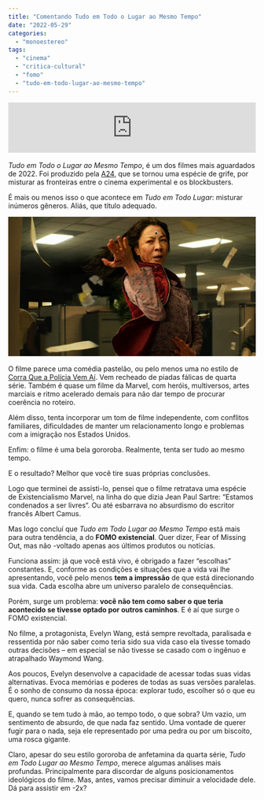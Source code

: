 ```yaml
---
title: "Comentando Tudo em Todo o Lugar ao Mesmo Tempo"
date: "2022-05-29"
categories: 
  - "monoestereo"
tags: 
  - "cinema"
  - "critica-cultural"
  - "fomo"
  - "tudo-em-todo-lugar-ao-mesmo-tempo"
---
```


<iframe src="https://anchor.fm/monoestereo/embed/episodes/Comentando-Tudo-em-Todo-o-Lugar-ao-Mesmo-Tempo-e1j6ur2" height="102px" width="100%" frameborder="0" scrolling="no"></iframe>

_Tudo em Todo o Lugar ao Mesmo Tempo_, é um dos filmes mais aguardados de 2022. Foi produzido pela [A24](https://a24films.com/), que se tornou uma espécie de grife, por misturar as fronteiras entre o cinema experimental e os blockbusters.

É mais ou menos isso o que acontece em _Tudo em Todo Lugar_: misturar inúmeros gêneros. Aliás, que título adequado.

![Imagem do filme Tudo em Todo o Lugar ao Mesmo Tempo](images/tudo.jpg)

O filme parece uma comédia pastelão, ou pelo menos uma no estilo de [Corra Que a Polícia Vem Aí](https://www.adorocinema.com/filmes/filme-4528/). Vem recheado de piadas fálicas de quarta série. Também é quase um filme da Marvel, com heróis, multiversos, artes marciais e ritmo acelerado demais para não dar tempo de procurar coerência no roteiro.

Além disso, tenta incorporar um tom de filme independente, com conflitos familiares, dificuldades de manter um relacionamento longo e problemas com a imigração nos Estados Unidos.

Enfim: o filme é uma bela gororoba. Realmente, tenta ser tudo ao mesmo tempo.

E o resultado? Melhor que você tire suas próprias conclusões.

Logo que terminei de assisti-lo, pensei que o filme retratava uma espécie de Existencialismo Marvel, na linha do que dizia Jean Paul Sartre: “Estamos condenados a ser livres“. Ou até esbarrava no absurdismo do escritor francês Albert Camus.

Mas logo concluí que _Tudo em Todo Lugar ao Mesmo Tempo_ está mais para outra tendência, a do **FOMO existencial**. Quer dizer, Fear of Missing Out, mas não -voltado apenas aos últimos produtos ou notícias.

Funciona assim: já que você está vivo, é obrigado a fazer “escolhas” constantes. E, conforme as condições e situações que a vida vai lhe apresentando, você pelo menos **tem a impressão** de que está direcionando sua vida. Cada escolha abre um universo paralelo de consequências.

Porém, surge um problema: **você não tem como saber o que teria acontecido se tivesse optado por outros caminhos**. E é aí que surge o FOMO existencial.

No filme, a protagonista, Evelyn Wang, está sempre revoltada, paralisada e ressentida por não saber como teria sido sua vida caso ela tivesse tomado outras decisões – em especial se não tivesse se casado com o ingênuo e atrapalhado Waymond Wang.

Aos poucos, Evelyn desenvolve a capacidade de acessar todas suas vidas alternativas. Evoca memórias e poderes de todas as suas versões paralelas. É o sonho de consumo da nossa época: explorar tudo, escolher só o que eu quero, nunca sofrer as consequências.

E, quando se tem tudo à mão, ao tempo todo, o que sobra? Um vazio, um sentimento de absurdo, de que nada faz sentido. Uma vontade de querer fugir para o nada, seja ele representado por uma pedra ou por um biscoito, uma rosca gigante.

Claro, apesar do seu estilo gororoba de anfetamina da quarta série, _Tudo em Todo Lugar ao Mesmo Tempo_, merece algumas análises mais profundas. Principalmente para discordar de alguns posicionamentos ideológicos do filme. Mas, antes, vamos precisar diminuir a velocidade dele. Dá para assistir em -2x?
